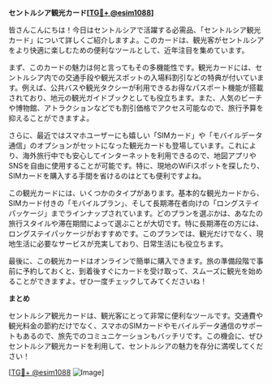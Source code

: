 **セントルシア観光カード[[TG💪+ @esim1088](https://t.me/s/esim1088)]**

皆さんこんにちは！今日はセントルシアで活躍する必需品、「セントルシア観光カード」について詳しくご紹介しますよ。このカードは、観光客がセントルシアをより快適に楽しむための便利なツールとして、近年注目を集めています。

まず、このカードの魅力は何と言ってもその多機能性です。観光カードには、セントルシア内での交通手段や観光スポットの入場料割引などの特典が付いています。例えば、公共バスや観光タクシーが利用できるお得なパスポート機能が搭載されており、地元の観光ガイドブックとしても役立ちます。また、人気のビーチや博物館、アトラクションなどでも割引価格でアクセス可能なので、旅行予算を抑えることができますよ。

さらに、最近ではスマホユーザーにも嬉しい「SIMカード」や「モバイルデータ通信」のオプションがセットになった観光カードも登場しています。これにより、海外旅行中でも安心してインターネットを利用できるので、地図アプリやSNSを自由に使用することが可能です。特に、現地のWiFiスポットを探したり、SIMカードを購入する手間を省けるのはとても便利ですよね。

この観光カードには、いくつかのタイプがあります。基本的な観光カードから、SIMカード付きの「モバイルプラン」、そして長期滞在者向けの「ロングステイパッケージ」までラインナップされています。どのプランを選ぶかは、あなたの旅行スタイルや滞在期間によって選ぶことが大切です。特に長期滞在の方には、ロングステイパッケージがおすすめです。このプランでは、観光だけでなく、現地生活に必要なサービスが充実しており、日常生活にも役立ちます。

最後に、この観光カードはオンラインで簡単に購入できます。旅の準備段階で事前に予約しておくと、到着後すぐにカードを受け取って、スムーズに観光を始めることができますよ。ぜひ一度チェックしてみてくださいね！

**まとめ**

セントルシア観光カードは、観光客にとって非常に便利なツールです。交通費や観光料金の節約だけでなく、スマホのSIMカードやモバイルデータ通信のサポートもあるので、旅先でのコミュニケーションもバッチリです。この機会に、ぜひセントルシア観光カードを利用して、セントルシアの魅力を存分に満喫してください！

[[TG💪+ @esim1088](https://t.me/s/esim1088) ![Image](https://i.postimg.cc/Y0z9fWf4/image.png)]
